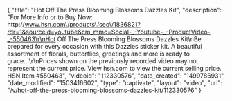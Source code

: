 {
    "title": "Hot Off The Press Blooming Blossoms Dazzles  Kit",
    "description": "For More Info or to Buy Now: http:\/\/www.hsn.com\/products\/seo\/1836821?rdr=1&sourceid=youtube&cm_mmc=Social-_-Youtube-_-ProductVideo-_-550463\r\nHot Off The Press Blooming Blossoms Dazzles Kit\nBe prepared for every occasion with this  Dazzles sticker kit. A beautiful assortment of florals, butterflies, greetings and more is ready to grace...\r\nPrices shown on the previously recorded video may not represent the current price.  View hsn.com to view the current selling price. HSN Item #550463",
    "videoid": "112330576",
    "date_created": "1499786931",
    "date_modified": "1503416602",
    "type": "captivate",
    "layout": "video",
    "url": "\/v\/hot-off-the-press-blooming-blossoms-dazzles-kit\/112330576"
}